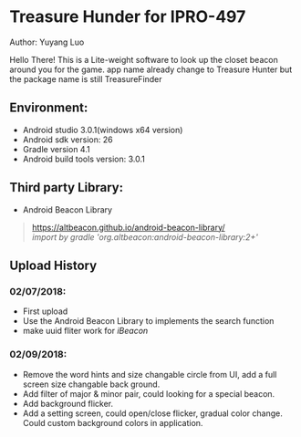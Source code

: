 # Treasure Hunder for IPRO-497 

Author: Yuyang Luo

Hello There! 
This is a Lite-weight software to look up the closet beacon around you for the game.
app name already change to Treasure Hunter but the package name is still TreasureFinder  

## Environment:  
* Android studio 3.0.1(windows x64 version)  
* Android sdk version: 26  
* Gradle version 4.1  
* Android build tools version: 3.0.1  



## Third party Library:
* Android Beacon Library
> https://altbeacon.github.io/android-beacon-library/  
*import by gradle 'org.altbeacon:android-beacon-library:2+'* 

## Upload History

### 02/07/2018:
* First upload
* Use the Android Beacon Library to implements the search function
* make uuid fliter work for *iBeacon*

### 02/09/2018:
* Remove the word hints and size changable circle from UI, add a full screen size changable back ground.
* Add filter of major & minor pair, could looking for a special beacon.
* Add background flicker.
* Add a setting screen, could open/close flicker, gradual color change. Could custom background colors in application.  

